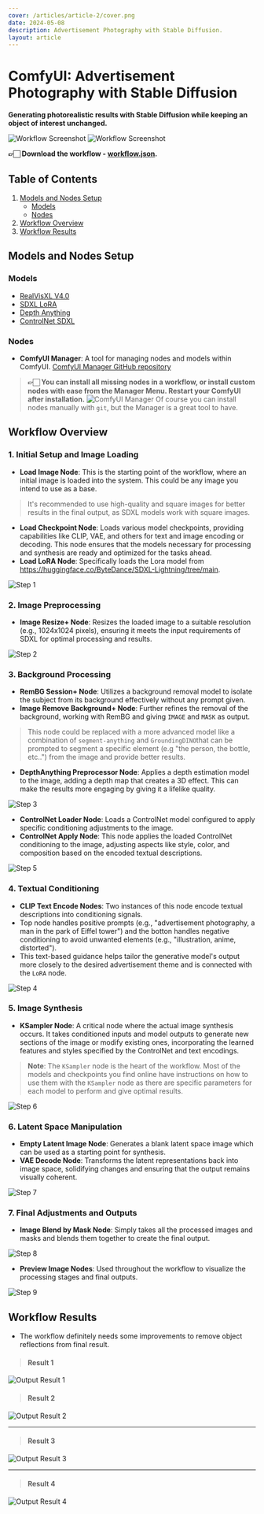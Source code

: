 ```yaml
---
cover: /articles/article-2/cover.png
date: 2024-05-08
description: Advertisement Photography with Stable Diffusion.
layout: article
---
```

# ComfyUI: Advertisement Photography with Stable Diffusion

**Generating photorealistic results with Stable Diffusion while keeping an object of interest unchanged.**

![Workflow Screenshot](/articles/article-2/cover.png)
![Workflow Screenshot](/articles/article-2/workflow1.png)

**👉🏻 Download the workflow - [workflow.json](https://github.com/martintmv-git/workflows/blob/main/Photography%20Mask%20Studio/workflow.json).**

## Table of Contents

1. [Models and Nodes Setup](#models-and-nodes-setup)
   - [Models](#models)
   - [Nodes](#nodes)
2. [Workflow Overview](#workflow-overview)
3. [Workflow Results](#workflow-results)

## Models and Nodes Setup

### Models

- [RealVisXL V4.0](https://civitai.com/models/139562/realvisxl-v40)
- [SDXL LoRA](https://huggingface.co/ByteDance/SDXL-Lightning/tree/main)
- [Depth Anything](https://huggingface.co/LiheYoung/depth_anything_vitl14)
- [ControlNet SDXL](https://huggingface.co/lllyasviel/sd_control_collection/tree/main)

### Nodes

- **ComfyUI Manager**: A tool for managing nodes and models within ComfyUI. [ComfyUI Manager GitHub repository](https://github.com/ltdrdata/ComfyUI-Manager)

> **👉🏻 You can install all missing nodes in a workflow, or install custom nodes with ease from the Manager Menu. Restart your ComfyUI after installation.**
> ![ComfyUI Manager](/articles/article-1/comfyui-manager.png)
> Of course you can install nodes manually with `git`, but the Manager is a great tool to have.

## Workflow Overview

### 1. Initial Setup and Image Loading

- **Load Image Node**: This is the starting point of the workflow, where an initial image is loaded into the system. This could be any image you intend to use as a base.

> It's recommended to use high-quality and square images for better results in the final output, as SDXL models work with square images.

- **Load Checkpoint Node**: Loads various model checkpoints, providing capabilities like CLIP, VAE, and others for text and image encoding or decoding. This node ensures that the models necessary for processing and synthesis are ready and optimized for the tasks ahead.
- **Load LoRA Node**: Specifically loads the Lora model from https://huggingface.co/ByteDance/SDXL-Lightning/tree/main.

![Step 1](/articles/article-2/step1.png)

### 2. Image Preprocessing

- **Image Resize+ Node**: Resizes the loaded image to a suitable resolution (e.g., 1024x1024 pixels), ensuring it meets the input requirements of SDXL for optimal processing and results.

![Step 2](/articles/article-2/step2.png)

### 3. Background Processing

- **RemBG Session+ Node**: Utilizes a background removal model to isolate the subject from its background effectively without any prompt given.
- **Image Remove Background+ Node**: Further refines the removal of the background, working with RemBG and giving `IMAGE` and `MASK` as output.

> This node could be replaced with a more advanced model like a combination of `segment-anything` and `GroundingDINO`that can be prompted to segment a specific element (e.g "the person, the bottle, etc..") from the image and provide better results.

- **DepthAnything Preprocessor Node**: Applies a depth estimation model to the image, adding a depth map that creates a 3D effect. This can make the results more engaging by giving it a lifelike quality.

![Step 3](/articles/article-2/step3.png)

- **ControlNet Loader Node**: Loads a ControlNet model configured to apply specific conditioning adjustments to the image.
- **ControlNet Apply Node**: This node applies the loaded ControlNet conditioning to the image, adjusting aspects like style, color, and composition based on the encoded textual descriptions.

![Step 5](/articles/article-2/step5.png)

### 4. Textual Conditioning

- **CLIP Text Encode Nodes**: Two instances of this node encode textual descriptions into conditioning signals.
- Top node handles positive prompts (e.g., "advertisement photography, a man in the park of Eiffel tower") and the botton handles negative conditioning to avoid unwanted elements (e.g., "illustration, anime, distorted").
- This text-based guidance helps tailor the generative model's output more closely to the desired advertisement theme and is connected with the `LoRA` node.

![Step 4](/articles/article-2/step4.png)

### 5. Image Synthesis

- **KSampler Node**: A critical node where the actual image synthesis occurs. It takes conditioned inputs and model outputs to generate new sections of the image or modify existing ones, incorporating the learned features and styles specified by the ControlNet and text encodings.

> **Note**: The `KSampler` node is the heart of the workflow. Most of the models and checkpoints you find online have instructions on how to use them with the `KSampler` node as there are specific parameters for each model to perform and give optimal results.

![Step 6](/articles/article-2/step6.png)

### 6. Latent Space Manipulation

- **Empty Latent Image Node**: Generates a blank latent space image which can be used as a starting point for synthesis.
- **VAE Decode Node**: Transforms the latent representations back into image space, solidifying changes and ensuring that the output remains visually coherent.

![Step 7](/articles/article-2/step7.png)

### 7. Final Adjustments and Outputs

- **Image Blend by Mask Node**: Simply takes all the processed images and masks and blends them together to create the final output.

![Step 8](/articles/article-2/step8.png)

- **Preview Image Nodes**: Used throughout the workflow to visualize the processing stages and final outputs.

![Step 9](/articles/article-2/step9.png)

## Workflow Results

- The workflow definitely needs some improvements to remove object reflections from final result.

> #### Result 1

![Output Result 1](/articles/article-2/output11.png)

> #### Result 2

![Output Result 2](/articles/article-2/output2.png)

---

> #### Result 3

![Output Result 3](/articles/article-2/output3.png)

---

> #### Result 4

![Output Result 4](/articles/article-2/output4.png)
